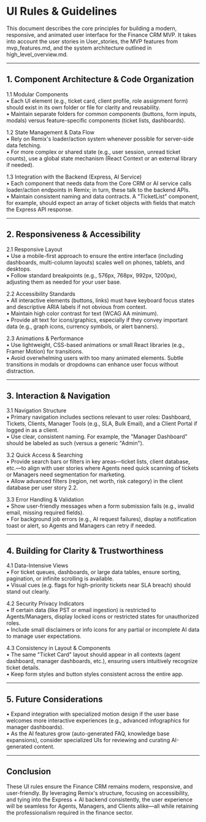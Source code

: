 # UI Rules & Guidelines

This document describes the core principles for building a modern, responsive, and animated user interface for the Finance CRM MVP. It takes into account the user stories in User_stories, the MVP features from mvp_features.md, and the system architecture outlined in high_level_overview.md.

---

## 1. Component Architecture & Code Organization

1.1 Modular Components  
• Each UI element (e.g., ticket card, client profile, role assignment form) should exist in its own folder or file for clarity and reusability.  
• Maintain separate folders for common components (buttons, form inputs, modals) versus feature-specific components (ticket lists, dashboards).

1.2 State Management & Data Flow  
• Rely on Remix's loader/action system whenever possible for server-side data fetching.  
• For more complex or shared state (e.g., user session, unread ticket counts), use a global state mechanism (React Context or an external library if needed).  

1.3 Integration with the Backend (Express, AI Service)  
• Each component that needs data from the Core CRM or AI service calls loader/action endpoints in Remix; in turn, these talk to the backend APIs.  
• Maintain consistent naming and data contracts. A "TicketList" component, for example, should expect an array of ticket objects with fields that match the Express API response.  

---

## 2. Responsiveness & Accessibility

2.1 Responsive Layout  
• Use a mobile-first approach to ensure the entire interface (including dashboards, multi-column layouts) scales well on phones, tablets, and desktops.  
• Follow standard breakpoints (e.g., 576px, 768px, 992px, 1200px), adjusting them as needed for your user base.

2.2 Accessibility Standards  
• All interactive elements (buttons, links) must have keyboard focus states and descriptive ARIA labels if not obvious from context.  
• Maintain high color contrast for text (WCAG AA minimum).  
• Provide alt text for icons/graphics, especially if they convey important data (e.g., graph icons, currency symbols, or alert banners).

2.3 Animations & Performance  
• Use lightweight, CSS-based animations or small React libraries (e.g., Framer Motion) for transitions.  
• Avoid overwhelming users with too many animated elements. Subtle transitions in modals or dropdowns can enhance user focus without distraction.  

---

## 3. Interaction & Navigation

3.1 Navigation Structure  
• Primary navigation includes sections relevant to user roles: Dashboard, Tickets, Clients, Manager Tools (e.g., SLA, Bulk Email), and a Client Portal if logged in as a client.  
• Use clear, consistent naming. For example, the "Manager Dashboard" should be labeled as such (versus a generic "Admin").

3.2 Quick Access & Searching  
• Provide search bars or filters in key areas—ticket lists, client database, etc.—to align with user stories where Agents need quick scanning of tickets or Managers need segmentation for marketing.  
• Allow advanced filters (region, net worth, risk category) in the client database per user story 2.2.

3.3 Error Handling & Validation  
• Show user-friendly messages when a form submission fails (e.g., invalid email, missing required fields).  
• For background job errors (e.g., AI request failures), display a notification toast or alert, so Agents and Managers can retry if needed.

---

## 4. Building for Clarity & Trustworthiness

4.1 Data-Intensive Views  
• For ticket queues, dashboards, or large data tables, ensure sorting, pagination, or infinite scrolling is available.  
• Visual cues (e.g. flags for high-priority tickets near SLA breach) should stand out clearly.

4.2 Security Privacy Indicators  
• If certain data (like PST or email ingestion) is restricted to Agents/Managers, display locked icons or restricted states for unauthorized roles.  
• Include small disclaimers or info icons for any partial or incomplete AI data to manage user expectations.

4.3 Consistency in Layout & Components  
• The same "Ticket Card" layout should appear in all contexts (agent dashboard, manager dashboards, etc.), ensuring users intuitively recognize ticket details.  
• Keep form styles and button styles consistent across the entire app.

---

## 5. Future Considerations

• Expand integration with specialized motion design if the user base welcomes more interactive experiences (e.g., advanced infographics for manager dashboards).  
• As the AI features grow (auto-generated FAQ, knowledge base expansions), consider specialized UIs for reviewing and curating AI-generated content.  

---

## Conclusion

These UI rules ensure the Finance CRM remains modern, responsive, and user-friendly. By leveraging Remix's structure, focusing on accessibility, and tying into the Express + AI backend consistently, the user experience will be seamless for Agents, Managers, and Clients alike—all while retaining the professionalism required in the finance sector. 